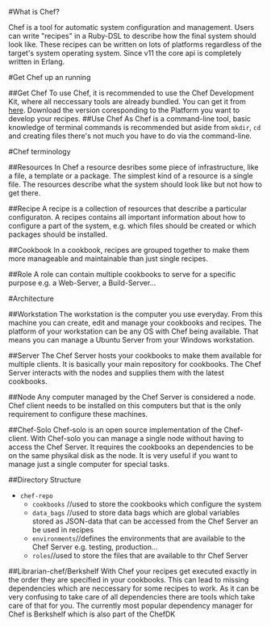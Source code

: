 

#What is Chef?

Chef is a tool for automatic system configuration and management. Users can write "recipes" in a Ruby-DSL to describe how the final system should look like. These recipes can be written on lots of platforms regardless of the target's system operating system. Since v11 the core api is completely written in Erlang. 

#Get Chef up an running

##Get Chef
To use Chef, it is recommended to use the Chef Development Kit, where all neccessary tools are already bundled.
You can get it from [here](https://downloads.chef.io/chef-dk/). Download the version coresponding to the Platform you want to develop your recipes.
##Use Chef
As Chef is a command-line tool, basic knowledge of terminal commands is recommended but aside from `mkdir`, `cd` and creating files there's not much you have to do via the command-line. 

#Chef terminology

##Resources
In Chef a resource desribes some piece of infrastructure, like a file, a template or a package.
The simplest kind of a resource is a single file. The resources describe what the system should look like but not how to get there.

##Recipe
A recipe is a collection of resources that describe a particular configuraton. A recipes contains all important information about how to configure a part of the system, e.g. which files should be created or which packages should be installed.

##Cookbook
In a cookbook, recipes are grouped together to make them more manageable and maintainable than just single recipes.

##Role
A role can contain multiple cookbooks to serve for a specific purpose e.g. a Web-Server, a Build-Server...

#Architecture

##Workstation
The workstation is the computer you use everyday. From this machine you can create, edit and manage your cookbooks and recipes. The platform of your workstation can be any OS with Chef being available. That means you can manage a Ubuntu Server from your Windows workstation.

##Server
The Chef Server hosts your cookbooks to make them available for multiple clients. It is basically your main repository for cookbooks. The Chef Server interacts with the nodes and supplies them with the latest cookbooks.


##Node
Any computer managed by the Chef Server is considered a node. Chef client needs to be installed on this computers but that is the only requirement to configure these machines.


##Chef-Solo
Chef-solo is an open source implementation of the Chef-client. With Chef-solo you can manage a single node without having to access the Chef Server. It requires the cookbooks an dependencies to be on the same physikal disk as the node. It is very useful if you want to manage just a single computer for special tasks.

##Directory Structure
  - `chef-repo`
    - `cookbooks` //used to store the cookbooks which configure the system
    - `data_bags` //used to store data bags which are global variables stored as JSON-data that can be accessed from the Chef Server an be used in recipes
    - `environments`//defines the environments that are available to the Chef Server e.g. testing, production...
    - `roles`//used to store the files that are available to thr Chef Server
  

##Librarian-chef/Berkshelf
With Chef your recipes get executed exactly in the order they are specified in your cookbooks. This can lead to missing dependencies which are neccessary for some recipes to work. As it can be very confusing to take care of all dependencies there are tools which take care of that for you.
The currently most popular dependency manager for Chef is Berkshelf which is also part of the ChefDK

